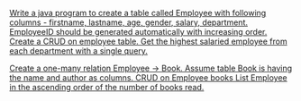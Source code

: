 
[Write a java program to create a table called Employee with following columns - firstname, lastname, age, gender, salary, department. EmployeeID should be generated automatically with increasing order.
Create a CRUD on employee table.
Get the highest salaried employee from each department with a single query.](https://github.com/ankem/training/blob/jdbcexercises/sankeerth/JDBCExercises/src/main/java/EmployeeTable.java)

[Create a one-many relation Employee -> Book. Assume table Book is having the name and author as columns.
CRUD on Employee books
List Employee in the ascending order of the number of books read.](https://github.com/ankem/training/blob/jdbcexercises/sankeerth/JDBCExercises/src/main/java/BooksTable.java)

